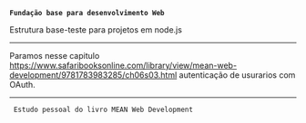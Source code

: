 **`Fundação base para desenvolvimento Web`**

Estrutura base-teste para projetos em node.js

****
Paramos nesse capitulo https://www.safaribooksonline.com/library/view/mean-web-development/9781783983285/ch06s03.html
autenticação de usurarios com OAuth.
****

` Estudo pessoal do livro MEAN Web Development`

